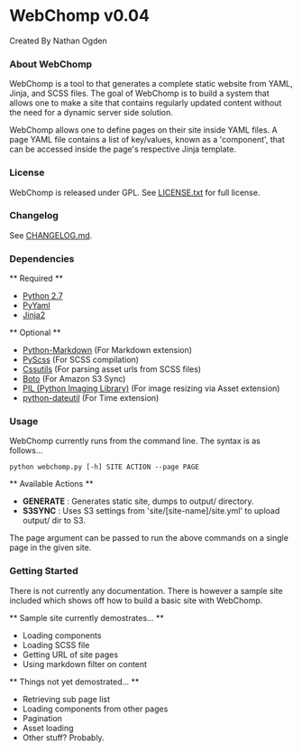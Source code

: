 WebChomp v0.04
==============
Created By Nathan Ogden

### About WebChomp ###

WebChomp is a tool to that generates a complete static website from YAML, Jinja, and SCSS files. The goal of WebChomp is to build a system that allows one to make a site that contains regularly updated content without the need for a dynamic server side solution.

WebChomp allows one to define pages on their site inside YAML files. A page YAML file contains a list of
key/values, known as a 'component', that can be accessed inside the page's respective Jinja template.

### License ###

WebChomp is released under GPL. See [LICENSE.txt](LICENSE.txt) for full license.

### Changelog ###

See [CHANGELOG.md](CHANGELOG.md).

### Dependencies ###

** Required **
- [Python 2.7](http://www.python.org/)
- [PyYaml](http://pyyaml.org/)
- [Jinja2](http://jinja.pocoo.org/)

** Optional **
- [Python-Markdown](http://packages.python.org/Markdown/) (For Markdown extension)
- [PyScss](https://github.com/Kronuz/pyScss/) (For SCSS compilation)
- [Cssutils](http://cthedot.de/cssutils/) (For parsing asset urls from SCSS files)
- [Boto](https://github.com/boto/boto) (For Amazon S3 Sync)
- [PIL (Python Imaging Library)](http://www.pythonware.com/products/pil) (For image resizing via Asset extension)
- [python-dateutil](http://labix.org/python-dateutil) (For Time extension)

### Usage ###

WebChomp currently runs from the command line. The syntax is as follows...

    python webchomp.py [-h] SITE ACTION --page PAGE
    
** Available Actions **
- **GENERATE**  : Generates static site, dumps to output/ directory.
- **S3SYNC**    : Uses S3 settings from 'site/[site-name]/site.yml' to upload output/ dir to S3.

The page argument can be passed to run the above commands on a single page in the given site.

### Getting Started ###

There is not currently any documentation. There is however a sample site included which shows 
off how to build a basic site with WebChomp.

** Sample site currently demostrates... **
- Loading components
- Loading SCSS file
- Getting URL of site pages
- Using markdown filter on content

** Things not yet demostrated... **
- Retrieving sub page list
- Loading components from other pages
- Pagination
- Asset loading
- Other stuff? Probably.